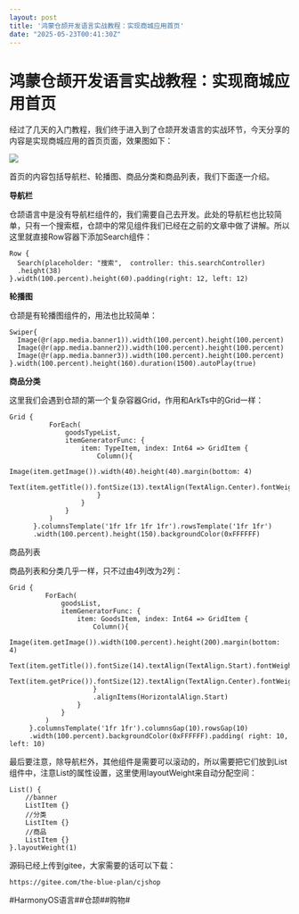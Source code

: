 ```yaml
---
layout: post
title: '鸿蒙仓颉开发语言实战教程：实现商城应用首页'
date: "2025-05-23T00:41:30Z"
---
```

鸿蒙仓颉开发语言实战教程：实现商城应用首页
=====================

经过了几天的入门教程，我们终于进入到了仓颉开发语言的实战环节，今天分享的内容是实现商城应用的首页页面，效果图如下：

![](https://harmonyos.oss-cn-beijing.aliyuncs.com/images/202505/b6767d340cef26d8dec416ce08e69acc9499f9.png)

首页的内容包括导航栏、轮播图、商品分类和商品列表，我们下面逐一介绍。

**导航栏**

仓颉语言中是没有导航栏组件的，我们需要自己去开发。此处的导航栏也比较简单，只有一个搜索框，仓颉中的常见组件我们已经在之前的文章中做了讲解。所以这里就直接Row容器下添加Search组件：

    Row {
      Search(placeholder: "搜索",  controller: this.searchController)
      .height(38)
    }.width(100.percent).height(60).padding(right: 12, left: 12)

**轮播图**

仓颉是有轮播图组件的，用法也比较简单：

    Swiper{
      Image(@r(app.media.banner1)).width(100.percent).height(100.percent)
      Image(@r(app.media.banner2)).width(100.percent).height(100.percent)
      Image(@r(app.media.banner3)).width(100.percent).height(100.percent)
    }.width(100.percent).height(160).duration(1500).autoPlay(true)

**商品分类**

这里我们会遇到仓颉的第一个复杂容器Grid，作用和ArkTs中的Grid一样：

    Grid {
              ForEach(
                  goodsTypeList,
                  itemGeneratorFunc: {
                      item: TypeItem, index: Int64 => GridItem {
                          Column(){
                              Image(item.getImage()).width(40).height(40).margin(bottom: 4)
                              Text(item.getTitle()).fontSize(13).textAlign(TextAlign.Center).fontWeight(FontWeight.W400).margin(top:5)
                          }
                      }
                  }
              )
          }.columnsTemplate('1fr 1fr 1fr 1fr').rowsTemplate('1fr 1fr')
          .width(100.percent).height(150).backgroundColor(0xFFFFFF)

商品列表

商品列表和分类几乎一样，只不过由4列改为2列：

    Grid {
             ForEach(
                 goodsList,
                 itemGeneratorFunc: {
                     item: GoodsItem, index: Int64 => GridItem {
                         Column(){
                             Image(item.getImage()).width(100.percent).height(200).margin(bottom: 4)
                             Text(item.getTitle()).fontSize(14).textAlign(TextAlign.Start).fontWeight(FontWeight.W400)
                             Text(item.getPrice()).fontSize(12).textAlign(TextAlign.Center).fontWeight(FontWeight.W400).fontColor(Color.RED)
                         }
                         .alignItems(HorizontalAlign.Start)
                     }
                 }
             )
         }.columnsTemplate('1fr 1fr').columnsGap(10).rowsGap(10)
         .width(100.percent).backgroundColor(0xFFFFFF).padding( right: 10, left: 10)

最后要注意，除导航栏外，其他组件是需要可以滚动的，所以需要把它们放到List组件中，注意List的属性设置，这里使用layoutWeight来自动分配空间：

    List() {
        //banner
        ListItem {}    
        //分类
        ListItem {}
        //商品
        ListItem {}
    }.layoutWeight(1)

源码已经上传到gitee，大家需要的话可以下载：

    https://gitee.com/the-blue-plan/cjshop

#HarmonyOS语言##仓颉##购物#